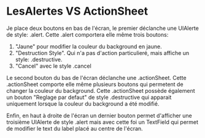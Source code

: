 # LesAlertes VS ActionSheet

Je place deux boutons en bas de l'écran, le premier déclanche une UIAlerte de style: .alert.
Cette .alert comportera elle même trois boutons:
  1. "Jaune" pour modifier la couleur du background en jaune.
  2. "Destruction Style". Qui n'a pas d'action particulieré, mais affiche un style: .destructive.
  3. "Cancel" avec le style .cancel

Le second bouton du bas de l'écran déclanche une .actionSheet.
Cette .actionSheet comporte elle même plusieurs boutons qui permetent de changer la couleur du background.
Cette .actionSheet possède également un bouton "Reglage par defaut" de style .destructive qui apparait uniquement lorsque la couleur du background a été modifié.

Enfin, en haut à droite de l'écran un dernier bouton permet d'afficher une troisième UIAlerte de style .alert mais avec cette foi un TextField qui permet de modifier le text du label placé au centre de l'écran.
